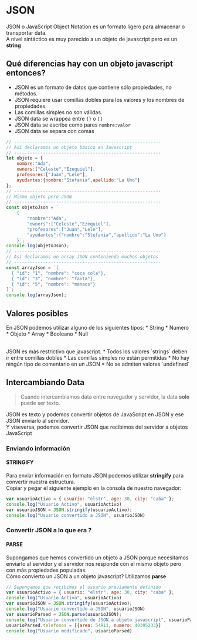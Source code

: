 # JSON

JSON o JavaScript Object Notation es un formato ligero para almacenar o transportar data. <br/>
A nivel sintáctico es muy parecido a un objeto de javascript pero es un **string** <br/>

## Qué diferencias hay con un objeto javascript entonces?

- JSON es un formato de datos que contiene sólo propiedades, no métodos.
- JSON requiere usar comillas dobles para los valores y los nombres de propiedades.
- Las comillas simples no son válidas.
  <br/>
- JSON data se wrappea entre `{}` o `[]`
- JSON data se escribe como pares `nombre:valor`
- JSON data se separa con comas

```js
// --------------------------------------------------------
// Así declaramos un objeto básico en Javascript
// --------------------------------------------------------
let objeto = { 
    nombre:"Ada",
    owners:["Celeste","Ezequiel"],
    profesores:["Juan","Lele"],
    ayudantes:{nombre:"Stefania",apellido:"La Uno"}
};
// --------------------------------------------------------
// Mismo objeto pero JSON
// --------------------------------------------------------
const objetoJson = `
    {
        "nombre":"Ada",
        "owners":["Celeste","Ezequiel"],
        "profesores":["Juan","Lele"],
        "ayudantes":{"nombre":"Stefania","apellido":"La Uno"}
    }`;
console.log(objetoJson);
// --------------------------------------------------------
// Así declaramos un array JSON conteniendo muchos objetos
// --------------------------------------------------------
const arrayJson = `[
  { "id": "1", "nombre": "coca cola"},
  { "id": "3", "nombre": "fanta"},
  { "id": "5", "nombre": "manaos"}
]`;
console.log(arrayJson);

```

## Valores posibles

En JSON podemos utilizar alguno de los siguientes tipos: 
    * String
    * Numero
    * Objeto
    * Array
    * Booleano
    * Null

<br/>
JSON es más restrictivo que javascript. 
    * Todos los valores `strings` deben ir entre comillas dobles 
    * Las comillas simples no están permitidas 
    * No hay ningún tipo de comentario en un JSON 
    * No se admiten valores `undefined`

## Intercambiando Data

> Cuando intercambiamos data entre navegador y servidor, la data **solo** puede ser texto.  

JSON es texto y podemos convertir objetos de JavaScript en JSON y ese JSON enviarlo al servidor. <br/>
Y viseversa, podemos convertir JSON que recibimos del servidor a objetos JavaScript <br/>

### Enviando información
#### STRINGIFY

Para enviar información en formato JSON podemos utilizar **stringify** para convertir nuestra estructura. <br/>
Copiar y pegar el siguiente ejemplo en la consola de nuestro navegador:

```js
var usuarioActivo = { usuario: "elstr", age: 30, city: "caba" };
console.log("Usuario Activo", usuarioActivo)
var usuarioJSON = JSON.stringify(usuarioActivo);
console.log("Usuario convertido a JSON", usuarioJSON)
```

### Convertir JSON a lo que era ?
#### PARSE
Supongamos que hemos convertido un objeto a JSON porque necesitamos enviarlo al servidor y el servidor nos responde con el mismo objeto pero con más propiedades populadas. <br/>
Cómo convierto un JSON a un objeto javascript? Utilizamos **parse**

```js
// Supongamos que recibimos el usuario previamente definido
var usuarioActivo = { usuario: "elstr", age: 30, city: "caba" };
console.log("Usuario Activo", usuarioActivo)
var usuarioJSON = JSON.stringify(usuarioActivo);
console.log("Usuario convertido a JSON", usuarioJSON)
var usuarioParsed = JSON.parse(usuarioJSON);
console.log("Usuario convertido de JSON a objeto javascript", usuarioParsed)
usuarioParsed.telefonos = [{area: 54911, numero: 40395233}]
console.log("Usuario modificado", usuarioParsed)
```
